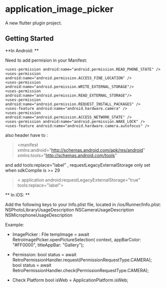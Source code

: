 # application_image_picker

A new flutter plugin project.

## Getting Started

**In Android: **

Need to add permision in your Manifest:
  >  <uses-permission android:name="android.permission.INTERNET" />
  >  <uses-permission android:name="android.permission.CAMERA" />
    <uses-permission android:name="android.permission.READ_PHONE_STATE" />
    <uses-permission android:name="android.permission.ACCESS_FINE_LOCATION" />
    <uses-permission android:name="android.permission.WRITE_EXTERNAL_STORAGE"/>
    <uses-permission android:name="android.permission.READ_EXTERNAL_STORAGE"/>
    <uses-permission android:name="android.permission.REQUEST_INSTALL_PACKAGES" />
    <uses-feature android:name="android.hardware.camera" />
    <uses-permission android:name="android.permission.ACCESS_NETWORK_STATE" />
    <uses-permission android:name="android.permission.WAKE_LOCK" />
    <uses-feature android:name="android.hardware.camera.autofocus" />
    
also header have to : 
> <manifest xmlns:android="http://schemas.android.com/apk/res/android"
    xmlns:tools="http://schemas.android.com/tools"
    
and add tools:replace="label" , requestLegacyExternalStorage only set when sdkCompile is >= 29 
  >  < application
         android:requestLegacyExternalStorage="true"
        tools:replace="label">


** In iOS: **

Add the following keys to your Info.plist file, located in <project root>/ios/Runner/Info.plist:
  NSPhotoLibraryUsageDescription
  NSCameraUsageDescription
  NSMicrophoneUsageDescription



Example:

- ImagePicker :
    File tempImage = await RetroImagePicker.openPictureSelection(
                    context,
                    appBarColor: "#FF0000",
                    titleAppBar: "Gallery");

- Permission:
    bool status = await RetroPermissionHandler.request(PermissionRequestType.CAMERA);
    bool status = await RetroPermissionHandler.check(PermissionRequestType.CAMERA);

- Check Platform
    bool isWeb = ApplicationPlatform.isWeb;